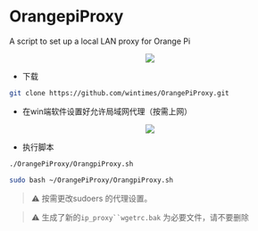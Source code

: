 # OrangepiProxy
A script to set up a local LAN proxy for Orange Pi
<div align=center>
<img src="https://cdn.jsdelivr.net/gh/wintimes/PicGo_Repo_Mellow@main//20220520115819.png" />
</div> 

* 下载
```bash
git clone https://github.com/wintimes/OrangePiProxy.git
```
* 在win端软件设置好允许局域网代理（按需上网）
<div align=center>
<img src="https://cdn.jsdelivr.net/gh/wintimes/PicGo_Repo_Mellow@main//20220516080837.png" />
</div>


* 执行脚本
```bash
./OrangePiProxy/OrangpiProxy.sh
```

```bash
sudo bash ~/OrangePiProxy/OrangpiProxy.sh
```

> :warning: 按需更改sudoers 的代理设置。

> :warning: 生成了新的`ip_proxy``wgetrc.bak` 为必要文件，请不要删除
